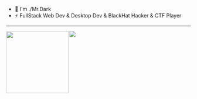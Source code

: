 - 👋 I'm ./Mr.Dark
- ⚡ FullStack Web Dev & Desktop Dev & BlackHat Hacker & CTF Player
---

<div>
  <img height="170" align="left" src="https://github-readme-stats.vercel.app/api?username=AlessioQuercia&include_all_commits=true&show_icons=true&theme=radical" />
  <img src="https://github-readme-stats.vercel.app/api/top-langs/?username=iimrdark&layout=compact&count-private=true" />
</div>
<br />
